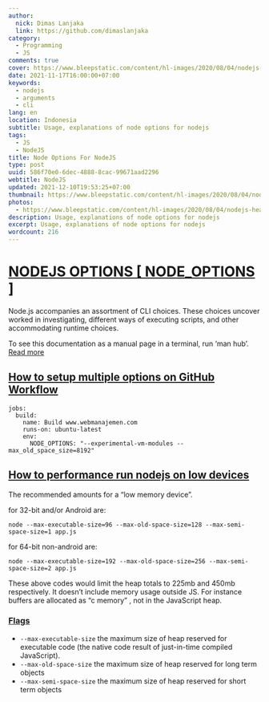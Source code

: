 ```yaml
---
author:
  nick: Dimas Lanjaka
  link: https://github.com/dimaslanjaka
category:
  - Programming
  - JS
comments: true
cover: https://www.bleepstatic.com/content/hl-images/2020/08/04/nodejs-header.jpg
date: 2021-11-17T16:00:00+07:00
keywords:
  - nodejs
  - arguments
  - cli
lang: en
location: Indonesia
subtitle: Usage, explanations of node options for nodejs
tags:
  - JS
  - NodeJS
title: Node Options For NodeJS
type: post
uuid: 586f70e0-6dec-4888-8cac-99671aad2296
webtitle: NodeJS
updated: 2021-12-10T19:53:25+07:00
thumbnail: https://www.bleepstatic.com/content/hl-images/2020/08/04/nodejs-header.jpg
photos:
  - https://www.bleepstatic.com/content/hl-images/2020/08/04/nodejs-header.jpg
description: Usage, explanations of node options for nodejs
excerpt: Usage, explanations of node options for nodejs
wordcount: 216
---
```


<h1 id="nodejs-options-node-options" tabindex="-1"><a class="header-anchor" href="#nodejs-options-node-options">NODEJS OPTIONS [ NODE_OPTIONS ]</a></h1>
<p>Node.js accompanies an assortment of CLI choices. These choices uncover worked in investigating, different ways of executing scripts, and other accommodating runtime choices.</p>
<p>To see this documentation as a manual page in a terminal, run ‘man hub’. <a href="https://nodejs.org/api/cli.html">Read more</a></p>
<h2 id="how-to-setup-multiple-options-on-git-hub-workflow" tabindex="-1"><a class="header-anchor" href="#how-to-setup-multiple-options-on-git-hub-workflow">How to setup multiple options on GitHub Workflow</a></h2>
<pre><code class="language-yaml">jobs:
  build:
    name: Build www.webmanajemen.com
    runs-on: ubuntu-latest
    env:
      NODE_OPTIONS: &quot;--experimental-vm-modules --max_old_space_size=8192&quot;
</code></pre>
<h2 id="how-to-performance-run-nodejs-on-low-devices" tabindex="-1"><a class="header-anchor" href="#how-to-performance-run-nodejs-on-low-devices">How to performance run nodejs on low devices</a></h2>
<p>The recommended amounts for a “low memory device”.</p>
<p>for 32-bit and/or Android are:</p>
<pre><code class="language-shell">node --max-executable-size=96 --max-old-space-size=128 --max-semi-space-size=1 app.js
</code></pre>
<p>for 64-bit non-android are:</p>
<pre><code class="language-shell">node --max-executable-size=192 --max-old-space-size=256 --max-semi-space-size=2 app.js
</code></pre>
<p>These above codes would limit the heap totals to 225mb and 450mb respectively. It doesn’t include memory usage outside JS. For instance buffers are allocated as “c memory” , not in the JavaScript heap.</p>
<h3 id="flags" tabindex="-1"><a class="header-anchor" href="#flags">Flags</a></h3>
<ul>
<li><code>--max-executable-size</code> the maximum size of heap reserved for executable code (the native code result of just-in-time compiled JavaScript).</li>
<li><code>--max-old-space-size</code> the maximum size of heap reserved for long term objects</li>
<li><code>--max-semi-space-size</code> the maximum size of heap reserved for short term objects</li>
</ul>
